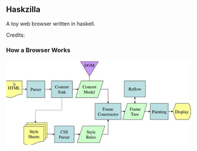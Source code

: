 Haskzilla
---------

A toy web browser written in haskell.

Credits:

### How a Browser Works
![Modzilla Diagram](/image008.jpg)
